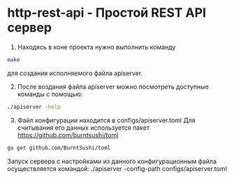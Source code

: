 # http-rest-api - Простой REST API сервер
1. Находясь в коне проекта нужно выполнить команду

```bash
make
```

для создания исполняемого файла apiserver.

2. После воздания файла apiserver можно посмотреть доступные команды с помощью:

```bash
./apiserver -help
```

3. Файл конфигурации находится в configs/apiserver.toml
Для считывания его данных используется пакет https://github.com/burntsushi/toml

```bash
go get github.com/BurntSushi/toml
```
Запуск сервера с настройками из данного конфигурационным файла осуществляется командой:
./apiserver -config-path configs/apiserver.toml
